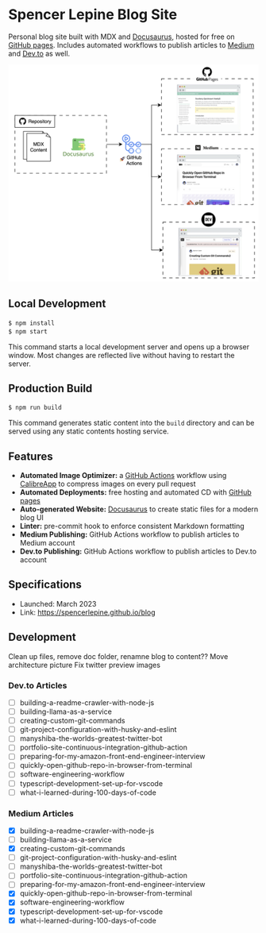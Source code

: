 # Spencer Lepine Blog Site

Personal blog site built with MDX and [Docusaurus](https://docusaurus.io/), hosted for free on [GitHub pages](https://pages.github.com/). Includes automated workflows to publish articles to [Medium](https://medium.com/@spencerlepine) and [Dev.to](https://dev.to/spencerlepine) as well.

![](./architecture.png)

## Local Development

```sh
$ npm install
$ npm start
```

This command starts a local development server and opens up a browser window. Most changes are reflected live without having to restart the server.

## Production Build

```sh
$ npm run build
```

This command generates static content into the `build` directory and can be served using any static contents hosting service.

## Features

- **Automated Image Optimizer:** a [GitHub Actions](https://github.com/features/actions) workflow using [CalibreApp](https://github.com/calibreapp/image-actions) to compress images on every pull request
- **Automated Deployments:** free hosting and automated CD with [GitHub pages](https://pages.github.com/)
- **Auto-generated Website:** [Docusaurus](https://docusaurus.io/) to create static files for a modern blog UI
- **Linter:** pre-commit hook to enforce consistent Markdown formatting
- **Medium Publishing:** GitHub Actions workflow to publish articles to Medium account
- **Dev.to Publishing:** GitHub Actions workflow to publish articles to Dev.to account

## Specifications

- Launched: March 2023
- Link: https://spencerlepine.github.io/blog

## Development

Clean up files, remove doc folder, renamne blog to content??
Move architecture picture
Fix twitter preview images

### Dev.to Articles

- [ ] building-a-readme-crawler-with-node-js
- [ ] building-llama-as-a-service
- [ ] creating-custom-git-commands
- [ ] git-project-configuration-with-husky-and-eslint
- [ ] manyshiba-the-worlds-greatest-twitter-bot
- [ ] portfolio-site-continuous-integration-github-action
- [ ] preparing-for-my-amazon-front-end-engineer-interview
- [ ] quickly-open-github-repo-in-browser-from-terminal
- [ ] software-engineering-workflow
- [ ] typescript-development-set-up-for-vscode
- [ ] what-i-learned-during-100-days-of-code

### Medium Articles

- [x] building-a-readme-crawler-with-node-js
- [ ] building-llama-as-a-service
- [x] creating-custom-git-commands
- [ ] git-project-configuration-with-husky-and-eslint
- [ ] manyshiba-the-worlds-greatest-twitter-bot
- [ ] portfolio-site-continuous-integration-github-action
- [ ] preparing-for-my-amazon-front-end-engineer-interview
- [x] quickly-open-github-repo-in-browser-from-terminal
- [x] software-engineering-workflow
- [x] typescript-development-set-up-for-vscode
- [x] what-i-learned-during-100-days-of-code
